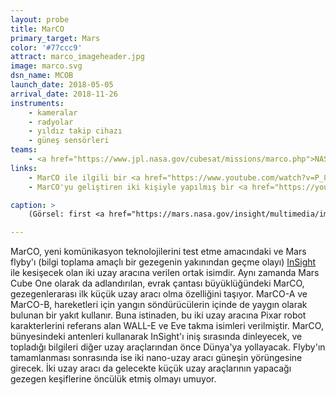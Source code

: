 ```yaml
---
layout: probe
title: MarCO
primary_target: Mars
color: '#77ccc9'
attract: marco_imageheader.jpg
image: marco.svg
dsn_name: MCOB
launch_date: 2018-05-05
arrival_date: 2018-11-26
instruments:
    - kameralar
    - radyolar
    - yıldız takip cihazı
    - güneş sensörleri
teams:
    - <a href="https://www.jpl.nasa.gov/cubesat/missions/marco.php">NASA JPL</a>
links:
    - MarCO ile ilgili bir <a href="https://www.youtube.com/watch?v=P_8ZEAPrrHQ">video animasyonu</a>
    - MarCO'yu geliştiren iki kişiyle yapılmış bir <a href="https://youtu.be/MZAtxIm9ukM?t=2m40s">röportaj</a>

caption: >
    (Görsel: first <a href="https://mars.nasa.gov/insight/multimedia/images/21859/first-image-from-marco-b">photo</a> captured by MarCO-B of Earth, the bright dot, and the Moon, the faint dot, NASA/JPL-Caltech)

---
```

MarCO, yeni komünikasyon teknolojilerini test etme amacındaki ve Mars flyby'ı (bilgi toplama amaçlı bir gezegenin yakınından geçme olayı) <a href="/insight">InSight</a> ile kesişecek olan iki uzay aracına verilen ortak isimdir. Aynı zamanda Mars Cube One olarak da adlandırılan, evrak çantası büyüklüğündeki MarCO, gezegenlerarası ilk küçük uzay aracı olma özelliğini taşıyor. MarCO-A ve MarCO-B, hareketleri için yangın söndürücülerin içinde de yaygın olarak bulunan bir yakıt kullanır. Buna istinaden, bu iki uzay aracına Pixar robot karakterlerini referans alan WALL-E ve Eve takma isimleri verilmiştir. MarCO, bünyesindeki antenleri kullanarak InSight'ı iniş sırasında dinleyecek, ve topladığı bilgileri diğer uzay araçlarından önce Dünya'ya yollayacak. Flyby'ın tamamlanması sonrasında ise iki nano-uzay aracı güneşin yörüngesine girecek. İki uzay aracı da gelecekte küçük uzay araçlarının yapacağı gezegen keşiflerine öncülük etmiş olmayı umuyor.